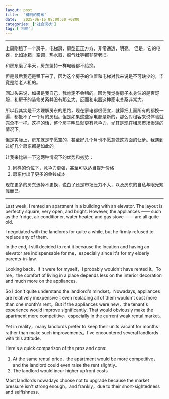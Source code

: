```yaml
---
layout: post
title:  "精明的房东"
date:   2025-06-16 08:00:00 +0800
categories: ['社会现状']
tag: ['租房']
---
```


------

上周刚租了一个房子，电梯房，房型正正方方，非常通透，明亮。 但是，它的电器，比如冰箱，空调，热水器，燃气灶等都非常老旧。

和房东磨了半天，房东坚持一样电器都不给换。

但是最后我还是租下来了，因为这个房子的位置和电梯对我来说是不可缺少的，毕竟是给老人租的。

回过头来说，如果是我自己，我肯定不会租的。因为我觉得房子本身住的是否舒服，和房子的装修关系并没有那么大，反而和电器这种家电关系非常大。

所以我其实是不太理解房东的思路，现在家电都很便宜，就算把上面所有的都换一遍，都抵不了一个月的房租。但是如果这些家电都是新的，那么对租客来说体验就完全不一样。这样的话，整个房子明显就更有竞争力，尤其是现在租房市场惨淡的情况下。

但是实际上，房东就是宁愿空的，甚至好几个月也不愿意做这方面的让步。我遇到过好几个房东都是如此的。

让我来比较一下这两种情况下的优势和劣势：

1. 同样的价位下，竞争力更强，甚至可以适当提升价格
2. 房东付出了更多的金钱成本

现在更多的房东选择不更换，说白了还是市场压力不大，以及房东的自私与眼光短浅而已。

------
Last week, I rented an apartment in a building with an elevator. The layout is perfectly square, very open, and bright. However, the appliances —— such as the fridge, air conditioner, water heater, and gas stove —— are all quite old.

I negotiated with the landlords for quite a while, but he firmly refused to replace any of them.

In the end, I still decided to rent it because the location and having an elevator are indispensable for me，especially since it's for my elderly parents-in-law.

Looking back，if it were for myself，I probably wouldn't have rented it。To me，the comfort of living in a place depends less on the interior decoration and much more on the appliances.

So I don't quite understand the landlord's mindset。Nowadays, appliances are relatively inexpensive；even replacing all of them wouldn't cost more than one month's rent。But if the appliances were new，the tenant's experience would improve significantly. That would obviously make the apartment more competitive，especially in the current weak rental market。

Yet in reality，many landlords prefer to keep their units vacant for months rather than make such improvements。I've encountered several landlords with this attitude.

Here's a quick comparison of the pros and cons:

1. At the same rental price，the apartment would be more competitive，and the landlord could even raise the rent slightly。
2. The landlord would incur higher upfront costs

Most landlords nowadays choose not to upgrade because the market pressure isn't strong enough，and frankly，due to their short-sightedness and selfishness.